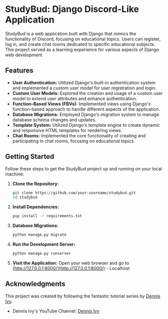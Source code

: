 # StudyBud: Django Discord-Like Application

StudyBud is a web application built with Django that mimics the functionality of Discord, focusing on educational
topics. Users can register, log in, and create chat rooms dedicated to specific educational subjects. This project
served as a learning experience for various aspects of Django web development.

## Features

- **User Authentication:** Utilized Django's built-in authentication system and implemented a custom user model for user
  registration and login.
- **Custom User Models:** Explored the creation and usage of a custom user model to extend user attributes and enhance
  authentication.
- **Function-Based Views (FBVs):** Implemented views using Django's function-based approach to handle different aspects
  of the application.
- **Database Migrations:** Employed Django's migration system to manage database schema changes and updates.
- **Template System:** Utilized Django's template engine to create dynamic and responsive HTML templates for rendering
  views.
- **Chat Rooms:** Implemented the core functionality of creating and participating in chat rooms, focusing on
  educational topics.

## Getting Started

Follow these steps to get the StudyBud project up and running on your local machine:

1. **Clone the Repository:**
    ```bash
    git clone https://github.com/your-username/studybud.git
    cd studybud
    ```

2. **Install Dependencies:**
    ```bash
    pip install -r requirements.txt
    ```

3. **Database Migrations:**
    ```bash
    python manage.py migrate
    ```

4. **Run the Development Server:**
    ```bash
    python manage.py runserver
    ```

5. **Visit the Application:**
   Open your web browser and go to [http://127.0.0.1:8000/](http://127.0.0.1:8000/) - Localhost

## Acknowledgments

This project was created by following the fantastic tutorial series by [Dennis Ivy](https://www.dennisivy.com/).

- Dennis Ivy's YouTube Channel: [Dennis Ivy](https://www.youtube.com/c/DennisIvy)
